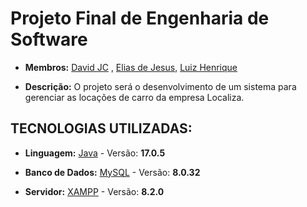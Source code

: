 # Projeto Final de Engenharia de Software 

* **Membros:** [David JC](https://github.com/david-jc-br) , [Elias de Jesus](https://github.com/jeliasppoo), [Luiz Henrique](https://github.com/Luiziki)

* **Descrição:** O projeto será o desenvolvimento de um sistema para gerenciar as locações de carro da empresa Localiza.

## TECNOLOGIAS UTILIZADAS:

* **Linguagem:** [Java](https://www.java.com/pt-BR/) - Versão: **17.0.5**

* **Banco de Dados:** [MySQL](https://www.mysql.com/) - Versão: **8.0.32**
* **Servidor:**  [XAMPP](https://www.apachefriends.org/pt_br/index.html) - Versão: **8.2.0**